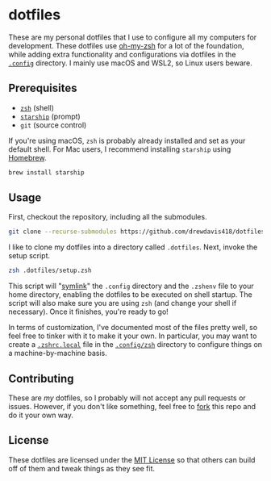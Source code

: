 # dotfiles

These are my personal dotfiles that I use to configure all my computers for development. These dotfiles use [oh-my-zsh][oh-my-zsh] for a lot of the foundation, while adding extra functionality and configurations via dotfiles in the [`.config`](.config) directory. I mainly use macOS and WSL2, so Linux users beware.

## Prerequisites
- [`zsh`][zsh] (shell)
- [`starship`][starship] (prompt)
- `git` (source control)

If you're using macOS, `zsh` is probably already installed and set as your default shell. For Mac users, I recommend installing `starship` using [Homebrew][homebrew].
```bash
brew install starship
```

## Usage

First, checkout the repository, including all the submodules.
```bash
git clone --recurse-submodules https://github.com/drewdavis418/dotfiles .dotfiles
```

I like to clone my dotfiles into a directory called `.dotfiles`. Next, invoke the setup script.
```bash
zsh .dotfiles/setup.zsh
```
This script will "[symlink][symlinks-wikipedia]" the `.config` directory and the `.zshenv` file to your home directory, enabling the dotfiles to be executed on shell startup. The script will also make sure you are using `zsh` (and change your shell if necessary). Once it finishes, you're ready to go!

In terms of customization, I've documented most of the files pretty well, so feel free to tinker with it to make it your own. In particular, you may want to create a [`.zshrc.local`][zshrc-local] file in the [`.config/zsh`](.config/zsh) directory to configure things on a machine-by-machine basis.

## Contributing

These are _my_ dotfiles, so I probably will not accept any pull requests or issues. However, if you don't like something, feel free to [fork][fork-me] this repo and do it your own way.

## License

These dotfiles are licensed under the [MIT License](LICENSE) so that others can build off of them and tweak things as they see fit.

[oh-my-zsh]: https://github.com/ohmyzsh/ohmyzsh
[zsh]: https://www.zsh.org
[starship]: https://starship.rs
[homebrew]: https://brew.sh
[symlinks-wikipedia]: https://en.wikipedia.org/wiki/Symbolic_link#POSIX_and_Unix-like_operating_systems
[zshrc-local]: https://github.com/drewdavis418/dotfiles/blob/1571c001b591b5513e62fc759a8a0d8d99a5dc69/.config/zsh/.zshrc#L66
[fork-me]: https://github.com/drewdavis418/dotfiles/fork
